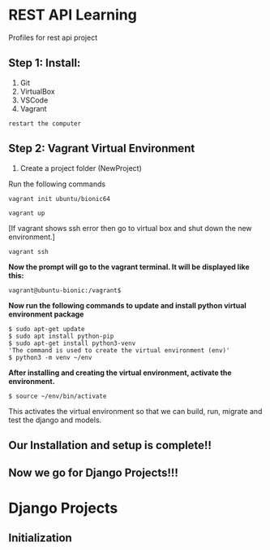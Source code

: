 # REST API Learning
Profiles for rest api project

## Step 1: Install:
1. Git
2. VirtualBox
3. VSCode
4. Vagrant

`restart the computer`

## Step 2: Vagrant Virtual Environment

1. Create a project folder (NewProject)

Run the following commands

`
vagrant init ubuntu/bionic64
`

`
vagrant up
`

[If vagrant shows ssh error then go to virtual box and shut down the new environment.]

`vagrant ssh`

**Now the prompt will go to the vagrant terminal. It will be displayed like this:**

` vagrant@ubuntu-bionic:/vagrant$ `

**Now run the following commands to update and install python virtual environment package**

```
$ sudo apt-get update
$ sudo apt install python-pip
$ sudo apt-get install python3-venv
'The command is used to create the virtual environment (env)'
$ python3 -m venv ~/env
```

**After installing and creating the virtual environment, activate the environment.**

`$ source ~/env/bin/activate`

This activates the virtual environment so that we can build, run, migrate and test the django and models.


## **Our Installation and setup is complete!!**
## **Now we go for Django Projects!!!**

# Django Projects

## Initialization




